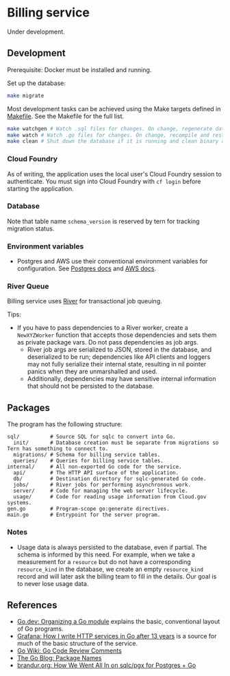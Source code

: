 # Billing service

Under development.

## Development

Prerequisite: Docker must be installed and running.

Set up the database:

```sh
make migrate
```

Most development tasks can be achieved using the Make targets defined in [Makefile](./Makefile). See the Makefile for the full list.

```sh
make watchgen # Watch .sql files for changes. On change, regenerate database Go bindings with sqlc. Consider running this in a separate shell at the same time as 'make watch'.
make watch # Watch .go files for changes. On change, recompile and restart the server.
make clean # Shut down the database if it is running and clean binary artifacts.
```

### Cloud Foundry

As of writing, the application uses the local user's Cloud Foundry session to authenticate. You must sign into Cloud Foundry with `cf login` before starting the application.

### Database

Note that table name `schema_version` is reserved by tern for tracking migration status.

### Environment variables

- Postgres and AWS use their conventional environment variables for configuration. See [Postgres docs](https://www.postgresql.org/docs/current/libpq-envars.html) and [AWS docs](https://docs.aws.amazon.com/cli/latest/userguide/cli-configure-envvars.html).

### River Queue

Billing service uses [River](https://riverqueue.com/docs) for transactional job queuing.

Tips:

- If you have to pass dependencies to a River worker, create a `NewXYZWorker` function that accepts those dependencies and sets them as private package vars. Do not pass dependencies as job args.
  - River job args are serialized to JSON, stored in the database, and deserialized to be run; dependencies like API clients and loggers may not fully serialize their internal state, resulting in nil pointer panics when they are unmarshalled and used.
  - Additionally, dependencies may have sensitive internal information that should not be persisted to the database.

## Packages

The program has the following structure:

```
sql/          # Source SQL for sqlc to convert into Go.
  init/       # Database creation must be separate from migrations so Tern has something to connect to.
  migrations/ # Schema for billing service tables.
  queries/    # Queries for billing service tables.
internal/     # All non-exported Go code for the service.
  api/        # The HTTP API surface of the application.
  db/         # Destination directory for sqlc-generated Go code.
  jobs/       # River jobs for performing asynchronous work.
  server/     # Code for managing the web server lifecycle.
  usage/      # Code for reading usage information from Cloud.gov systems.
gen.go        # Program-scope go:generate directives.
main.go       # Entrypoint for the server program.
```

### Notes

- Usage data is always persisted to the database, even if partial. The schema is informed by this need. For example, when we take a measurement for a `resource` but do not have a corresponding `resource_kind` in the database, we create an empty `resource_kind` record and will later ask the billing team to fill in the details. Our goal is to never lose usage data.

## References

- [Go.dev: Organizing a Go module](https://go.dev/doc/modules/layout) explains the basic, conventional layout of Go programs.
- [Grafana: How I write HTTP services in Go after 13 years](https://grafana.com/blog/2024/02/09/how-i-write-http-services-in-go-after-13-years) is a source for much of the basic structure of the service.
- [Go Wiki: Go Code Review Comments](https://go.dev/wiki/CodeReviewComments)
- [The Go Blog: Package Names](https://go.dev/blog/package-names)
- [brandur.org: How We Went All In on sqlc/pgx for Postgres + Go](https://brandur.org/sqlc#caveats)
